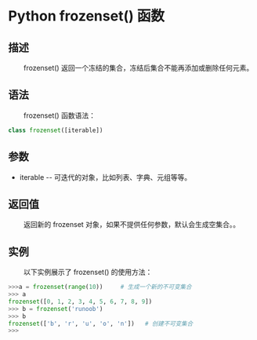 # Python frozenset() 函数
## 描述
&#160;&#160;&#160;&#160;&#160;&#160;&#160;&#160;frozenset() 返回一个冻结的集合，冻结后集合不能再添加或删除任何元素。

## 语法
&#160;&#160;&#160;&#160;&#160;&#160;&#160;&#160;frozenset() 函数语法：

```python
class frozenset([iterable])
```

## 参数
- iterable -- 可迭代的对象，比如列表、字典、元组等等。

## 返回值
&#160;&#160;&#160;&#160;&#160;&#160;&#160;&#160;返回新的 frozenset 对象，如果不提供任何参数，默认会生成空集合。。

## 实例
&#160;&#160;&#160;&#160;&#160;&#160;&#160;&#160;以下实例展示了 frozenset() 的使用方法：

```python
>>>a = frozenset(range(10))     # 生成一个新的不可变集合
>>> a
frozenset([0, 1, 2, 3, 4, 5, 6, 7, 8, 9])
>>> b = frozenset('runoob') 
>>> b
frozenset(['b', 'r', 'u', 'o', 'n'])   # 创建不可变集合
>>>
```